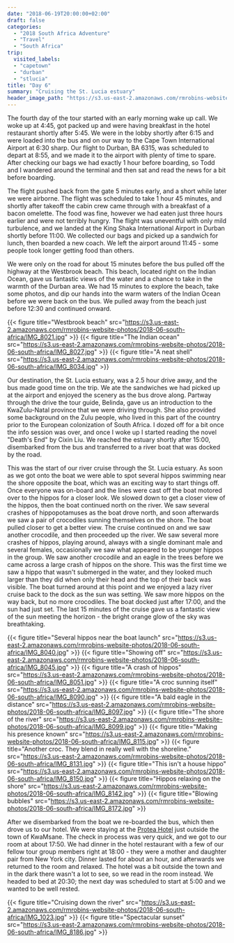 ```yaml
---
date: "2018-06-19T20:00:00+02:00"
draft: false
categories:
  - "2018 South Africa Adventure"
  - "Travel"
  - "South Africa"
trip:
  visited_labels:
  - "capetown"
  - "durban"
  - "stlucia"
title: "Day 6"
summary: "Cruising the St. Lucia estuary"
header_image_path: "https://s3.us-east-2.amazonaws.com/rmrobins-website-photos/2018-06-south-africa/IMG_8150.jpg"
---
```


The fourth day of the tour started with an early morning wake up call. We woke up at 4:45, got packed up and were having breakfast in the hotel restaurant shortly after 5:45. We were in the lobby shortly after 6:15 and were loaded into the bus and on our way to the Cape Town International Airport at 6:30 sharp. Our flight to Durban, BA 6315, was scheduled to depart at 8:55, and we made it to the airport with plenty of time to spare. After checking our bags we had exactly 1 hour before boarding, so Todd and I wandered around the terminal and then sat and read the news for a bit before boarding.

The flight pushed back from the gate 5 minutes early, and a short while later we were airborne. The flight was scheduled to take 1 hour 45 minutes, and shortly after takeoff the cabin crew came through with a breakfast of a bacon omelette. The food was fine, however we had eaten just three hours earlier and were not terribly hungry. The flight was uneventful with only mild turbulence, and we landed at the King Shaka International Airport in Durban shortly before 11:00. We collected our bags and picked up a sandwich for lunch, then boarded a new coach. We left the airport around 11:45 - some people took longer getting food than others.

We were only on the road for about 15 minutes before the bus pulled off the highway at the Westbrook beach. This beach, located right on the Indian Ocean, gave us fantastic views of the water and a chance to take in the warmth of the Durban area. We had 15 minutes to explore the beach, take some photos, and dip our hands into the warm waters of the Indian Ocean before we were back on the bus. We pulled away from the beach just before 12:30 and continued onward.

{{< figure title="Westbrook beach" src="https://s3.us-east-2.amazonaws.com/rmrobins-website-photos/2018-06-south-africa/IMG_8021.jpg" >}}
{{< figure title="The Indian ocean" src="https://s3.us-east-2.amazonaws.com/rmrobins-website-photos/2018-06-south-africa/IMG_8027.jpg" >}}
{{< figure title="A neat shell" src="https://s3.us-east-2.amazonaws.com/rmrobins-website-photos/2018-06-south-africa/IMG_8034.jpg" >}}

Our destination, the St. Lucia estuary, was a 2.5 hour drive away, and the bus made good time on the trip. We ate the sandwiches we had picked up at the airport and enjoyed the scenery as the bus drove along. Partway through the drive the tour guide, Belinda, gave us an introduction to the KwaZulu-Natal province that we were driving through. She also provided some background on the Zulu people, who lived in this part of the country prior to the European colonization of South Africa. I dozed off for a bit once the info session was over, and once I woke up I started reading the novel 
"Death's End" by Cixin Liu. We reached the estuary shortly after 15:00, disembarked from the bus and transferred to a river boat that was docked by the road.

This was the start of our river cruise through the St. Lucia estuary. As soon as we got onto the boat we were able to spot several hippos swimming near the shore opposite the boat, which was an exciting way to start things off. Once everyone was on-board and the lines were cast off the boat motored over to the hippos for a closer look. We slowed down to get a closer view of the hippos, then the boat continued north on the river. We saw several crashes of hippopotamuses as the boat drove north, and soon afterwards we saw a pair of crocodiles sunning themselves on the shore. The boat pulled closer to get a better view. The cruise continued on and we saw another crocodile, and then proceeded up the river. We saw several more crashes of hippos, playing around, always with a single dominant male and several females, occasionally we saw what appeared to be younger hippos in the group. We saw another crocodile and an eagle in the trees before we came across a large crash of hippos on the shore. This was the first time we saw a hippo that wasn't submerged in the water, and they looked much larger than they did when only their head and the top of their back was visible. The boat turned around at this point and we enjoyed a lazy river cruise back to the dock as the sun was setting. We saw more hippos on the way back, but no more crocodiles. The boat docked just after 17:00, and the sun had just set. The last 15 minutes of the cruise gave us a fantastic view of the sun meeting the horizon - the bright orange glow of the sky was breathtaking.

{{< figure title="Several hippos near the boat launch" src="https://s3.us-east-2.amazonaws.com/rmrobins-website-photos/2018-06-south-africa/IMG_8040.jpg" >}}
{{< figure title="Showing off" src="https://s3.us-east-2.amazonaws.com/rmrobins-website-photos/2018-06-south-africa/IMG_8045.jpg" >}}
{{< figure title="A crash of hippos" src="https://s3.us-east-2.amazonaws.com/rmrobins-website-photos/2018-06-south-africa/IMG_8051.jpg" >}}
{{< figure title="A croc sunning itself" src="https://s3.us-east-2.amazonaws.com/rmrobins-website-photos/2018-06-south-africa/IMG_8090.jpg" >}}
{{< figure title="A bald eagle in the distance" src="https://s3.us-east-2.amazonaws.com/rmrobins-website-photos/2018-06-south-africa/IMG_8097.jpg" >}}
{{< figure title="The shore of the river" src="https://s3.us-east-2.amazonaws.com/rmrobins-website-photos/2018-06-south-africa/IMG_8099.jpg" >}}
{{< figure title="Making his presence known" src="https://s3.us-east-2.amazonaws.com/rmrobins-website-photos/2018-06-south-africa/IMG_8115.jpg" >}}
{{< figure title="Another croc. They blend in really well with the shoreline." src="https://s3.us-east-2.amazonaws.com/rmrobins-website-photos/2018-06-south-africa/IMG_8131.jpg" >}}
{{< figure title="This isn't a house hippo" src="https://s3.us-east-2.amazonaws.com/rmrobins-website-photos/2018-06-south-africa/IMG_8150.jpg" >}}
{{< figure title="Hippos relaxing on the shore" src="https://s3.us-east-2.amazonaws.com/rmrobins-website-photos/2018-06-south-africa/IMG_8142.jpg" >}}
{{< figure title="Blowing bubbles" src="https://s3.us-east-2.amazonaws.com/rmrobins-website-photos/2018-06-south-africa/IMG_8172.jpg" >}}

After we disembarked from the boat we re-boarded the bus, which then drove us to our hotel. We were staying at the [Protea Hotel](https://www.marriott.com/hotels/travel/rcbum-protea-hotel-umfolozi-river/) just outside the town of KwaMsane. The check in process was very quick, and we got to our room at about 17:50. We had dinner in the hotel restaurant with a few of our fellow tour group members right at 18:00 - they were a mother and daughter pair from New York city. Dinner lasted for about an hour, and afterwards we returned to the room and relaxed. The hotel was a bit outside the town and in the dark there wasn't a lot to see, so we read in the room instead. We headed to bed at 20:30; the next day was scheduled to start at 5:00 and we wanted to be well rested.

{{< figure title="Cruising down the river" src="https://s3.us-east-2.amazonaws.com/rmrobins-website-photos/2018-06-south-africa/IMG_1023.jpg" >}}
{{< figure title="Spectacular sunset" src="https://s3.us-east-2.amazonaws.com/rmrobins-website-photos/2018-06-south-africa/IMG_8186.jpg" >}}
